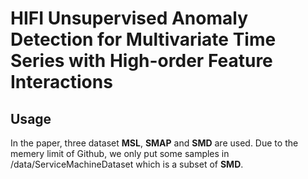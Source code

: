 # HIFI Unsupervised Anomaly Detection for Multivariate Time Series with High-order Feature Interactions

## Usage
In the paper, three dataset **MSL**, **SMAP** and **SMD** are used. Due to the memery limit of Github, we only put some samples in <kbt>/data/ServiceMachineDataset<kbt> which is a subset of **SMD**.
